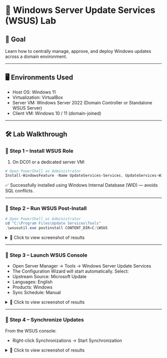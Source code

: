 # 🧩 Windows Server Update Services (WSUS) Lab

## 🎯 Goal
Learn how to centrally manage, approve, and deploy Windows updates across a domain environment.

---

## 🖥️ Environments Used
- Host OS: Windows 11
- Virtualization: VirtualBox
- Server VM: Windows Server 2022 (Domain Controller or Standalone WSUS Server)
- Client VM: Windows 10 / 11 (domain-joined)

---

## 🛠️ Lab Walkthrough

### 🔹 Step 1 – Install WSUS Role

1. On DC01 or a dedicated server VM:

```powershell
# Open PowerShell as Administrator
Install-WindowsFeature -Name UpdateServices-Services, UpdateServices-WidDB -IncludeManagementTools
```
✅ Successfully installed using Windows Internal Database (WID) — avoids SQL conflicts.

---

### 🔹 Step 2 – Run WSUS Post-Install


```powershell
# Open PowerShell as Administrator
cd "C:\Program Files\Update Services\Tools"
.\wsusutil.exe postinstall CONTENT_DIR=C:\WSUS
```

<details> <summary>📸 Click to view screenshot of results</summary>
<p align="center">
  ✅ <strong> WSUS Post-Installation Completed Successfully </strong>✅  
<p align="center">
<img src="https://i.imgur.com/HUcR3QC.png" width="60%">
</p>
</details>

---

### 🔹 Step 3 – Launch WSUS Console

- Open Server Manager → Tools → Windows Server Update Services
- The Configuration Wizard will start automatically.
  Select:
- Upstream Source: Microsoft Update
- Languages: English
- Products: Windows 
- Sync Schedule: Manual


<details> <summary>📸 Click to view screenshot of results</summary>
<p align="center">
  ✅ <strong>WSUS Configuration Wizard Summary Screen </strong>✅  
<p align="center">
<img src="https://i.imgur.com/HSmTxUN.png" width="60%">
</p>
</details>

---

### 🔹 Step 4 – Synchronize Updates

From the WSUS console:
- Right-click Synchronizations → Start Synchronization

<details> <summary>📸 Click to view screenshot of results</summary>
<p align="center">
  ✅ <strong>Sync Progress Showing Successfully Completed</strong>✅  
<p align="center">
<img src="https://i.imgur.com/ZDEL0eK.png" width="60%">
</p>
</details>
